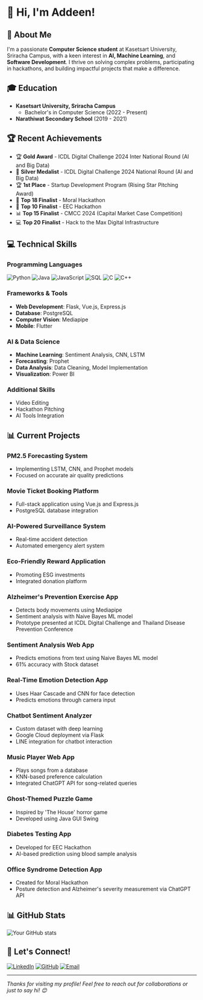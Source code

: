 # 👋 Hi, I'm Addeen!

## 🚀 About Me
I'm a passionate **Computer Science student** at Kasetsart University, Sriracha Campus, with a keen interest in **AI, Machine Learning**, and **Software Development**. I thrive on solving complex problems, participating in hackathons, and building impactful projects that make a difference.

## 🎓 Education
- **Kasetsart University, Sriracha Campus**
  - Bachelor's in Computer Science (2022 - Present)
- **Narathiwat Secondary School** (2019 - 2021)

## 🏆 Recent Achievements
- 🏆 **Gold Award** - ICDL Digital Challenge 2024 Inter National Round (AI and Big Data)
- 🥈 **Silver Medalist** - ICDL Digital Challenge 2024 National Round (AI and Big Data)
- 🏆 **1st Place** - Startup Development Program (Rising Star Pitching Award)
- 🌟 **Top 18 Finalist** - Moral Hackathon
- 🚀 **Top 10 Finalist** - EEC Hackathon
- 📊 **Top 15 Finalist** - CMCC 2024 (Capital Market Case Competition)
- 💻 **Top 20 Finalist** - Hack to the Max Digital Infrastructure

## 💻 Technical Skills

### Programming Languages
![Python](https://img.shields.io/badge/Python-3776AB?style=for-the-badge&logo=python&logoColor=white)
![Java](https://img.shields.io/badge/Java-ED8B00?style=for-the-badge&logo=openjdk&logoColor=white)
![JavaScript](https://img.shields.io/badge/JavaScript-F7DF1E?style=for-the-badge&logo=javascript&logoColor=black)
![SQL](https://img.shields.io/badge/SQL-4479A1?style=for-the-badge&logo=postgresql&logoColor=white)
![C](https://img.shields.io/badge/C-00599C?style=for-the-badge&logo=c&logoColor=white)
![C++](https://img.shields.io/badge/C++-00599C?style=for-the-badge&logo=c%2B%2B&logoColor=white)  

### Frameworks & Tools
- **Web Development**: Flask, Vue.js, Express.js
- **Database**: PostgreSQL
- **Computer Vision**: Mediapipe
- **Mobile**: Flutter

### AI & Data Science
- **Machine Learning**: Sentiment Analysis, CNN, LSTM
- **Forecasting**: Prophet
- **Data Analysis**: Data Cleaning, Model Implementation
- **Visualization**: Power BI

### Additional Skills
- Video Editing
- Hackathon Pitching
- AI Tools Integration

## 📊 Current Projects

### PM2.5 Forecasting System
- Implementing LSTM, CNN, and Prophet models
- Focused on accurate air quality predictions

### Movie Ticket Booking Platform
- Full-stack application using Vue.js and Express.js
- PostgreSQL database integration

### AI-Powered Surveillance System
- Real-time accident detection
- Automated emergency alert system

### Eco-Friendly Reward Application
- Promoting ESG investments
- Integrated donation platform

### Alzheimer's Prevention Exercise App
- Detects body movements using Mediapipe
- Sentiment analysis with Naive Bayes ML model
- Prototype presented at ICDL Digital Challenge and Thailand Disease Prevention Conference

### Sentiment Analysis Web App
- Predicts emotions from text using Naive Bayes ML model
- 61% accuracy with Stock dataset

### Real-Time Emotion Detection App
- Uses Haar Cascade and CNN for face detection
- Predicts emotions through camera input

### Chatbot Sentiment Analyzer
- Custom dataset with deep learning
- Google Cloud deployment via Flask
- LINE integration for chatbot interaction

### Music Player Web App
- Plays songs from a database
- KNN-based preference calculation
- Integrated ChatGPT API for song-related queries

### Ghost-Themed Puzzle Game
- Inspired by 'The House' horror game
- Developed using Java GUI Swing

### Diabetes Testing App
- Developed for EEC Hackathon
- AI-based prediction using blood sample analysis

### Office Syndrome Detection App
- Created for Moral Hackathon
- Posture detection and Alzheimer's severity measurement via ChatGPT API

## 📊 GitHub Stats
![Your GitHub stats](https://github-readme-stats.vercel.app/api?username=itzdeenzxx&show_icons=true&theme=radical)

## 💏 Let's Connect!
[![LinkedIn](https://img.shields.io/badge/LinkedIn-0077B5?style=for-the-badge&logo=linkedin&logoColor=white)](https://linkedin.com/in/addeen-salaehsakul)
[![GitHub](https://img.shields.io/badge/GitHub-100000?style=for-the-badge&logo=github&logoColor=white)](https://github.com/itzdeenzxx)
[![Email](https://img.shields.io/badge/Email-D14836?style=for-the-badge&logo=gmail&logoColor=white)](mailto:addeen.s@ku.th)

---
*Thanks for visiting my profile! Feel free to reach out for collaborations or just to say hi! 😊*

